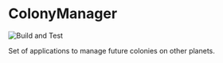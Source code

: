 # ColonyManager

![Build and Test](https://github.com/fdivrusa/ColonyManager/workflows/Build%20and%20Test/badge.svg)

Set of applications to manage future colonies on other planets.

